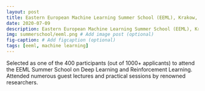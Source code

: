 ```yaml
---
layout: post
title: Eastern European Machine Learning Summer School (EEML), Krakow, Poland
date: 2020-07-09
description: Eastern European Machine Learning Summer School (EEML), Krakow, Poland
img: summerschool/eeml.png # Add image post (optional)
fig-caption: # Add figcaption (optional)
tags: [eeml, machine learning]
---
```


Selected as one of the 400 participants (out of 1000+ applicants) to attend the EEML Summer School on Deep Learning and Reinforcement Learning. Attended numerous guest lectures and practical sessions by renowned researchers.



